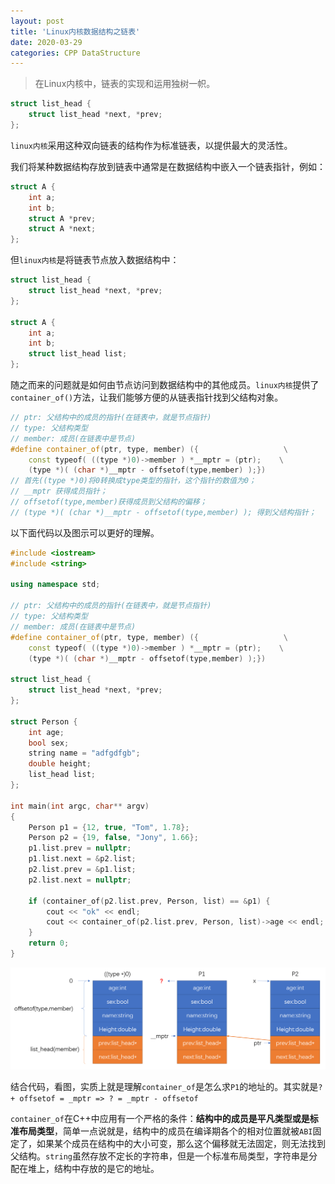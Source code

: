 ```yaml
---
layout: post
title: 'Linux内核数据结构之链表'
date: 2020-03-29
categories: CPP DataStructure
---
```


> 在Linux内核中，链表的实现和运用独树一帜。

<!-- more -->

```cpp
struct list_head {
    struct list_head *next, *prev;
};
```

`linux内核`采用这种双向链表的结构作为标准链表，以提供最大的灵活性。

我们将某种数据结构存放到链表中通常是在数据结构中嵌入一个链表指针，例如：

```cpp
struct A {
    int a;
    int b;
    struct A *prev;
    struct A *next;
};
```

但`linux内核`是将链表节点放入数据结构中：

```cpp
struct list_head {
    struct list_head *next, *prev;
};

struct A {
    int a;
    int b;
    struct list_head list;
};
```

随之而来的问题就是如何由节点访问到数据结构中的其他成员。`linux内核`提供了`container_of()`方法，让我们能够方便的从链表指针找到父结构对象。

```cpp
// ptr: 父结构中的成员的指针(在链表中，就是节点指针)
// type: 父结构类型
// member: 成员(在链表中是节点)
#define container_of(ptr, type, member) ({                   \
	const typeof( ((type *)0)->member ) *__mptr = (ptr);    \
	(type *)( (char *)__mptr - offsetof(type,member) );})
// 首先((type *)0)将0转换成type类型的指针，这个指针的数值为0；
// __mptr 获得成员指针；
// offsetof(type,member)获得成员到父结构的偏移；
// (type *)( (char *)__mptr - offsetof(type,member) ); 得到父结构指针；
```

以下面代码以及图示可以更好的理解。

```cpp
#include <iostream>
#include <string>

using namespace std;

// ptr: 父结构中的成员的指针(在链表中，就是节点指针)
// type: 父结构类型
// member: 成员(在链表中是节点)
#define container_of(ptr, type, member) ({                   \
	const typeof( ((type *)0)->member ) *__mptr = (ptr);    \
	(type *)( (char *)__mptr - offsetof(type,member) );})

struct list_head {
    struct list_head *next, *prev;
};

struct Person {
    int age;
    bool sex;
    string name = "adfgdfgb";
    double height;
    list_head list;
};

int main(int argc, char** argv)
{
    Person p1 = {12, true, "Tom", 1.78};
    Person p2 = {19, false, "Jony", 1.66};
    p1.list.prev = nullptr;
    p1.list.next = &p2.list;
    p2.list.prev = &p1.list;
    p2.list.next = nullptr;

    if (container_of(p2.list.prev, Person, list) == &p1) {
        cout << "ok" << endl;
        cout << container_of(p2.list.prev, Person, list)->age << endl;
    }
    return 0;
}
```

![](https://raw.githubusercontent.com/AZMDDY/imgs/master/image-20200329211402916.png)

结合代码，看图，实质上就是理解`container_of`是怎么求`P1`的地址的。其实就是`? + offsetof = _mptr => ? = _mptr - offsetof`

`container_of`在C++中应用有一个严格的条件：**结构中的成员是平凡类型或是标准布局类型**，简单一点说就是，结构中的成员在编译期各个的相对位置就被`ABI`固定了，如果某个成员在结构中的大小可变，那么这个偏移就无法固定，则无法找到父结构。`string`虽然存放不定长的字符串，但是一个标准布局类型，字符串是分配在堆上，结构中存放的是它的地址。


